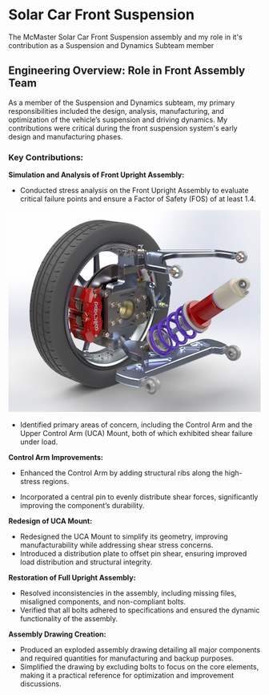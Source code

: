 # Solar Car Front Suspension
The McMaster Solar Car Front Suspension assembly and my role in it's contribution as a Suspension and Dynamics Subteam member

## Engineering Overview: Role in Front Assembly Team

As a member of the Suspension and Dynamics subteam, my primary responsibilities included the design, analysis, manufacturing, and optimization of the vehicle’s suspension and driving dynamics. My contributions were critical during the front suspension system's early design and manufacturing phases.  
### Key Contributions:

**Simulation and Analysis of Front Upright Assembly:**

+ Conducted stress analysis on the Front Upright Assembly to evaluate critical failure points and ensure a Factor of Safety (FOS) of at least 1.4.

![Suspension](Assets/susp1.jpg)

+ Identified primary areas of concern, including the Control Arm and the Upper Control Arm (UCA) Mount, both of which exhibited shear failure under load.  

**Control Arm Improvements:**

+ Enhanced the Control Arm by adding structural ribs along the high-stress regions.  
- Incorporated a central pin to evenly distribute shear forces, significantly improving the component’s durability.  

**Redesign of UCA Mount:**

- Redesigned the UCA Mount to simplify its geometry, improving manufacturability while addressing shear stress concerns.  
- Introduced a distribution plate to offset pin shear, ensuring improved load distribution and structural integrity.  

**Restoration of Full Upright Assembly:**

- Resolved inconsistencies in the assembly, including missing files, misaligned components, and non-compliant bolts.  
- Verified that all bolts adhered to specifications and ensured the dynamic functionality of the assembly.  

**Assembly Drawing Creation:**

- Produced an exploded assembly drawing detailing all major components and required quantities for manufacturing and backup purposes.  
- Simplified the drawing by excluding bolts to focus on the core elements, making it a practical reference for optimization and improvement discussions.  
